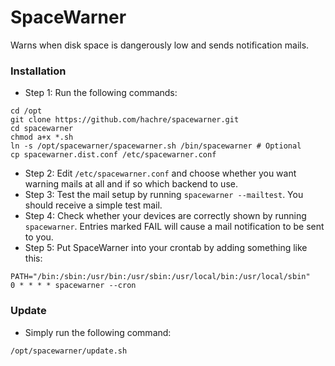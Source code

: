 # SpaceWarner
Warns when disk space is dangerously low and sends notification mails.

### Installation
- Step 1: Run the following commands:
```
cd /opt
git clone https://github.com/hachre/spacewarner.git
cd spacewarner
chmod a+x *.sh
ln -s /opt/spacewarner/spacewarner.sh /bin/spacewarner # Optional
cp spacewarner.dist.conf /etc/spacewarner.conf
```
- Step 2: Edit `/etc/spacewarner.conf` and choose whether you want warning mails at all and if so which backend to use.
- Step 3: Test the mail setup by running `spacewarner --mailtest`. You should receive a simple test mail.
- Step 4: Check whether your devices are correctly shown by running `spacewarner`. Entries marked FAIL will cause a mail notification to be sent to you.
- Step 5: Put SpaceWarner into your crontab by adding something like this:
```
PATH="/bin:/sbin:/usr/bin:/usr/sbin:/usr/local/bin:/usr/local/sbin"
0 * * * * spacewarner --cron
```

### Update
- Simply run the following command:
```
/opt/spacewarner/update.sh
```

